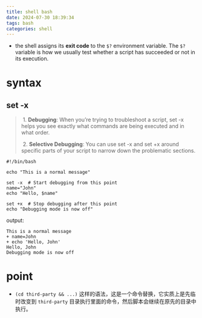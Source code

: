```yaml
---
title: shell bash
date: 2024-07-30 18:39:34
tags: bash
categories: shell
---
```


- the shell assigns its **exit code** to the `$?` environment variable. The `$?` variable is how we usually test whether a script has succeeded or not in its execution.

# syntax

## set -x

> ​	1.	**Debugging**: When you’re trying to troubleshoot a script, set -x helps you see exactly what commands are being executed and in what order.
>
> ​	2.	**Selective Debugging**: You can use set -x and set +x around specific parts of your script to narrow down the problematic sections.

```shell
#!/bin/bash

echo "This is a normal message"

set -x  # Start debugging from this point
name="John"
echo "Hello, $name"

set +x  # Stop debugging after this point
echo "Debugging mode is now off"
```

output:

```shell
This is a normal message
+ name=John
+ echo 'Hello, John'
Hello, John
Debugging mode is now off
```



# point

- `(cd third-party && ...)` 这样的语法，这是一个命令替换，它实质上是先临时改变到 `third-party` 目录执行里面的命令，然后脚本会继续在原先的目录中执行。